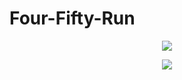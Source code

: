 # Four-Fifty-Run

<p align="center">
<img src="https://i.imgur.com/q9SbIoP.png">
</p>

<p align="center">
<img src="https://i.imgur.com/OCLwL0B.gif">
</p>
